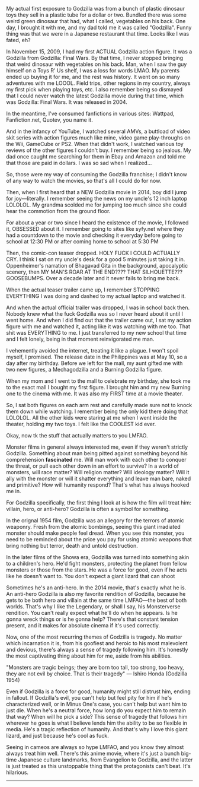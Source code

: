 
My actual first exposure to Godzilla was from a bunch of plastic dinosaur toys they sell in a plastic tube for a dollar or two. Bundled there was some weird green dinosaur that had, what I called, vegetables on his back. One day, I brought it with me, and my dad told me it was called "Godzilla". Funny thing was that we were in a Japanese restaurant that time. Looks like I was fated, eh?

In November 15, 2009, I had my first ACTUAL Godzilla action figure. It was a Godzilla from Godzilla: Final Wars. By that time, I never stopped bringing that weird dinosaur with vegetables on his back. Man, when I saw the guy himself on a Toys R' Us shelf, I was a loss for words LMAO. My parents ended up buying it for me, and the rest was history. It went on so many adventures with me LOOOL. Field trips, other regions in my country, always my first pick when playing toys, etc. I also remember being so dismayed that I could never watch the latest Godzilla movie during that time, which was Godzilla: Final Wars. It was released in 2004. 

In the meantime, I've consumed fanfictions in various sites: Wattpad, Fanfiction.net, Quotev, you name it.

And in the infancy of YouTube, I watched several AMVs, a buttload of video skit series with action figures much like mine, video game play-throughs on the Wii, GameCube or PS2. When that didn't work, I watched various toy reviews of the other figures I couldn't buy. I remember being so jealous. My dad once caught me searching for them in Ebay and Amazon and told me that those are paid in dollars. I was so sad when I realized...

So, those were my way of consuming the Godzilla franchise; I didn't know of any way to watch the movies, so that's all I could do for now.

Then, when I first heard that a NEW Godzilla movie in 2014, boy did I jump for joy—literally. I remember seeing the news on my uncle's 12 inch laptop LOLOLOL. My grandma scolded me for jumping too much since she could hear the commotion from the ground floor. 

For about a year or two since I heard the existence of the movie, I followed it, OBSESSED about it. I remember going to sites like syfy.net where they had a countdown to the movie and checking it everyday before going to school at 12:30 PM or after coming home to school at 5:30 PM

Then, the comic-con teaser dropped. HOLY FUCK I COULD ACTUALLY CRY. I think I sat on my uncle's desk for a good 5 minutes just taking it in. Oppenheimer's narration of Bhagavad Gita in the background, apocalyptic scenery, then MY MAN'S ROAR AT THE END???? THAT SILHOUETTE???GOOSEBUMPS. Over a decade later and it never fails to bring me back.

When the actual teaser trailer came up, I remember STOPPING EVERYTHING I was doing and dashed to my actual laptop and watched it. 

And when the actual official trailer was dropped, I was in school back then. Nobody knew what the fuck Godzilla was so I never heard about it until I went home. And when I did find out that the trailer came out, I sat my action figure with me and watched it, acting like it was watching with me too. That shit was EVERYTHING to me. I just transferred to my new school that time and I felt lonely, being in that moment reinvigorated me man.

I vehemently avoided the internet, treating it like a plague. I won't spoil myself, I promised. The release date in the Philippines was at May 10, so a day after my birthday. Before we left for the mall, my aunt gifted me with two new figures, a Mechagodzilla and a Burning Godzilla figure. 

When my mom and I went to the mall to celebrate my birthday, she took me to the exact mall I bought my first figure. I brought him and my new Burning one to the cinema with me. It was also my FIRST time at a movie theater. 

So, I sat both figures on each arm rest and carefully made sure not to knock them down while watching. I remember being the only kid there doing that LOLOLOL. All the other kids were staring at me when I went inside the theater, holding my two toys. I felt like the COOLEST kid ever. 

Okay, now tk the stuff that actually matters to you LMFAO. 

Monster films in general always interested me, even if they weren't strictly Godzilla. Something about man being pitted against something beyond his comprehension **fascinated** me. Will man work with each other to conquer the threat, or pull each other down in an effort to survive? In a world of monsters, will race matter? Will religion matter? Will ideology matter? Will it ally with the monster or will it shatter everything and leave man bare, naked and primitive? How will humanity respond? That's what has always hooked me in. 

For Godzilla specifically, the first thing I look at is how the film will treat him: villain, hero, or anti-hero? Godzilla is often a symbol for something. 

In the orignal 1954 film, Godzilla was an allegory for the terrors of atomic weaponry. Fresh from the atomic bombings, seeing this giant irradiated monster should make people feel dread. When you see this monster, you need to be reminded about the price you pay for using atomic weapons that bring nothing but terror, death and untold destruction. 

In the later films of the Showa era, Godzilla was turned into something akin to a children's hero. He'd fight monsters, protecting the planet from fellow monsters or those from the stars. He was a force for good, even if he acts like he doesn't want to. You don't expect a giant lizard that can shoot 

Sometimes he's an anti-hero. In the 2014 movie, that's exactly what he is. An anti-hero Godzilla is also my favorite rendition of Godzilla, because he gets to be both hero and villain at the same time LMFAO—the best of both worlds. That's why I like the Legendary, or shall I say, his Monsterverse rendition. You can't really expect what he'll do when he appears. Is he gonna wreck things or is he gonna help? There's that constant tension present, and it makes for absolute cinema if it's used correctly.

Now, one of the most recurring themes of Godzilla is tragedy. No matter which incarnation it is, from his goofiest and heroic to his most malevolent and devious, there's always a sense of tragedy following him. It's honestly the most captivating thing about him for me, aside from his abilities.  

"Monsters are tragic beings; they are born too tall, too strong, too heavy, they are not evil by choice. That is their tragedy" — Ishiro Honda (Godzilla 1954)

Even if Godzilla is a force for good, humanity might still distrust him, ending in fallout. If Godzilla's evil, you can't help but feel pity for him if he's characterized well, or in Minus One's case, you can't help but want him to just die. When he's a neutral force, how long do you expect him to remain that way? When will he pick a side? This sense of tragedy that follows him wherever he goes is what I believe lends him the ability to be so flexible in media. He's a tragic reflection of humanity. And that's why I love this giant lizard, and just because he's cool as fuck.

Seeing in cameos are always so hype LMFAO, and you know they almost always treat him well. There's this anime movie, where it's just a bunch big-time Japanese culture landmarks, from Evangelion to Godzilla, and the latter is just treated as this unstoppable thing that the protagonists can't beat. It's hilarious.

---
